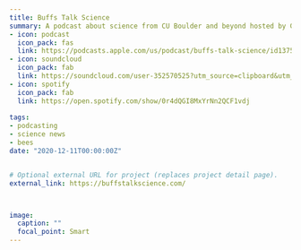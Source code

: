 ```yaml
---
title: Buffs Talk Science
summary: A podcast about science from CU Boulder and beyond hosted by Graycen Wheeler and Alison Gilchrist from 2018 - 2020.
- icon: podcast
  icon_pack: fas
  link: https://podcasts.apple.com/us/podcast/buffs-talk-science/id1375850300
- icon: soundcloud
  icon_pack: fab
  link: https://soundcloud.com/user-352570525?utm_source=clipboard&utm_medium=text&utm_campaign=social_sharing
- icon: spotify
  icon_pack: fab
  link: https://open.spotify.com/show/0r4dQGI8MxYrNn2QCF1vdj
  
tags:
- podcasting
- science news
- bees
date: "2020-12-11T00:00:00Z"


# Optional external URL for project (replaces project detail page).
external_link: https://buffstalkscience.com/



image:
  caption: ""
  focal_point: Smart
---
```

